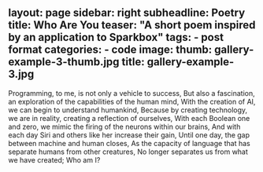 layout: page
sidebar: right
subheadline: Poetry
title:  Who Are You
teaser: "A short poem inspired by an application to Sparkbox"
tags:
    - post format
categories:
    - code
image:
    thumb: gallery-example-3-thumb.jpg
    title: gallery-example-3.jpg
---


Programming, to me, is not only a vehicle to success,
But also a fascination, an exploration of the capabilities of the human mind,
With the creation of AI, we can begin to understand humankind,
Because by creating technology, we are in reality, creating a reflection of ourselves,
With each Boolean one and zero, we mimic the firing of the neurons within our brains,
And with each day Siri and others like her increase their gain,
Until one day, the gap between machine and human closes,
As the capacity of language that has separate humans from other creatures,
No longer separates us from what we have created;
Who am I?
